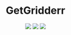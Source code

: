 <h1 align="center">GetGridderr</h1>

<p align="center">
  <img src="https://github-readme-stats.vercel.app/api?username=GetGridderr&theme=vue-dark&show_icons=true&hide_border=true&count_private=true" />
  <img src="https://github-readme-streak-stats.herokuapp.com/?user=GetGridderr&theme=vue-dark&hide_border=true" />
  <img src="https://github-readme-stats.vercel.app/api/top-langs/?username=GetGridderr&theme=vue-dark&show_icons=true&hide_border=true&layout=compact" />
</p>
